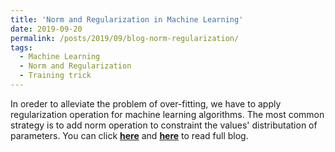 ```yaml
---
title: 'Norm and Regularization in Machine Learning'
date: 2019-09-20
permalink: /posts/2019/09/blog-norm-regularization/
tags:
  - Machine Learning
  - Norm and Regularization
  - Training trick
---
```


In oreder to alleviate the problem of over-fitting, we have to apply regularization operation for machine learning algorithms. The most common strategy is to add norm operation to constraint the values' distributation of parameters. You can click [**here**](https://zhuanlan.zhihu.com/p/51673764) and [**here**](https://pridelee.github.io/files/blog/norm.pdf) to read full blog.
